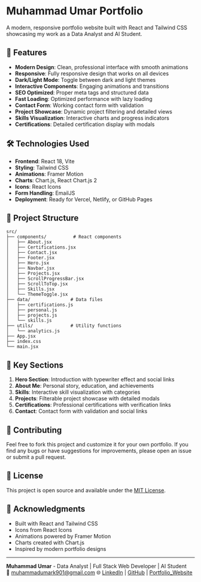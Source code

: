 # Muhammad Umar Portfolio

A modern, responsive portfolio website built with React and Tailwind CSS showcasing my work as a Data Analyst and AI Student.

## 🚀 Features

- **Modern Design**: Clean, professional interface with smooth animations
- **Responsive**: Fully responsive design that works on all devices
- **Dark/Light Mode**: Toggle between dark and light themes
- **Interactive Components**: Engaging animations and transitions
- **SEO Optimized**: Proper meta tags and structured data
- **Fast Loading**: Optimized performance with lazy loading
- **Contact Form**: Working contact form with validation
- **Project Showcase**: Dynamic project filtering and detailed views
- **Skills Visualization**: Interactive charts and progress indicators
- **Certifications**: Detailed certification display with modals

## 🛠️ Technologies Used

- **Frontend**: React 18, Vite
- **Styling**: Tailwind CSS
- **Animations**: Framer Motion
- **Charts**: Chart.js, React Chart.js 2
- **Icons**: React Icons
- **Form Handling**: EmailJS
- **Deployment**: Ready for Vercel, Netlify, or GitHub Pages

## 📁 Project Structure

```
src/
├── components/          # React components
│   ├── About.jsx
│   ├── Certifications.jsx
│   ├── Contact.jsx
│   ├── Footer.jsx
│   ├── Hero.jsx
│   ├── Navbar.jsx
│   ├── Projects.jsx
│   ├── ScrollProgressBar.jsx
│   ├── ScrollToTop.jsx
│   ├── Skills.jsx
│   └── ThemeToggle.jsx
├── data/               # Data files
│   ├── certifications.js
│   ├── personal.js
│   ├── projects.js
│   └── skills.js
├── utils/              # Utility functions
│   └── analytics.js
├── App.jsx
├── index.css
└── main.jsx
```

## 🎯 Key Sections

1. **Hero Section**: Introduction with typewriter effect and social links
2. **About Me**: Personal story, education, and achievements
3. **Skills**: Interactive skill visualization with categories
4. **Projects**: Filterable project showcase with detailed modals
5. **Certifications**: Professional certifications with verification links
6. **Contact**: Contact form with validation and social links


## 🤝 Contributing

Feel free to fork this project and customize it for your own portfolio. If you find any bugs or have suggestions for improvements, please open an issue or submit a pull request.

## 📄 License

This project is open source and available under the [MIT License](LICENSE).

## 🙏 Acknowledgments

- Built with React and Tailwind CSS
- Icons from React Icons
- Animations powered by Framer Motion
- Charts created with Chart.js
- Inspired by modern portfolio designs

---

**Muhammad Umar** - Data Analyst | Full Stack Web Developer | AI Student  
📧 muhammadumark901@gmail.com 
🌐 [LinkedIn](https://www.linkedin.com/in/muhammad-umar-k) | [GitHub](https://github.com/muhammad-umar-9)  | [Portfolio_Website](https://fabulous-chimera-8c23fc.netlify.app/)
